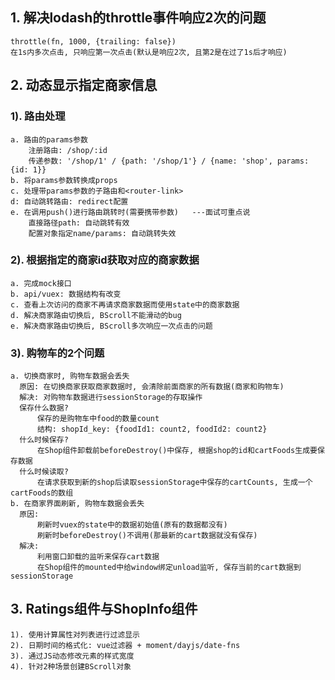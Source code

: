 ## 1. 解决lodash的throttle事件响应2次的问题
    throttle(fn, 1000, {trailing: false})
    在1s内多次点击, 只响应第一次点击(默认是响应2次, 且第2是在过了1s后才响应)
  
  
## 2. 动态显示指定商家信息
### 1). 路由处理
    a. 路由的params参数
        注册路由: /shop/:id
        传递参数: '/shop/1' / {path: '/shop/1'} / {name: 'shop', params: {id: 1}}
    b. 将params参数转换成props
    c. 处理带params参数的子路由和<router-link>
    d: 自动跳转路由: redirect配置
    e. 在调用push()进行路由跳转时(需要携带参数)   ---面试可重点说
        直接路径path: 自动跳转有效
        配置对象指定name/params: 自动跳转失效

### 2). 根据指定的商家id获取对应的商家数据
    a. 完成mock接口
    b. api/vuex: 数据结构有改变
    c. 查看上次访问的商家不再请求商家数据而使用state中的商家数据
    d. 解决商家路由切换后, BScroll不能滑动的bug
    e. 解决商家路由切换后, BScroll多次响应一次点击的问题
        
### 3). 购物车的2个问题
    a. 切换商家时, 购物车数据会丢失
      原因: 在切换商家获取商家数据时, 会清除前面商家的所有数据(商家和购物车)
      解决: 对购物车数据进行sessionStorage的存取操作
      保存什么数据?
          保存的是购物车中food的数量count
          结构: shopId_key: {foodId1: count2, foodId2: count2}
      什么时候保存?
          在Shop组件卸载前beforeDestroy()中保存, 根据shop的id和cartFoods生成要保存数据
      什么时候读取?
          在请求获取到新的shop后读取sessionStorage中保存的cartCounts, 生成一个cartFoods的数组
    b. 在商家界面刷新, 购物车数据会丢失
      原因: 
          刷新时vuex的state中的数据初始值(原有的数据都没有)
          刷新时beforeDestroy()不调用(那最新的cart数据就没有保存)
      解决:
          利用窗口卸载的监听来保存cart数据
          在Shop组件的mounted中给window绑定unload监听, 保存当前的cart数据到sessionStorage

## 3. Ratings组件与ShopInfo组件
    1). 使用计算属性对列表进行过滤显示
    2). 日期时间的格式化: vue过滤器 + moment/dayjs/date-fns
    3). 通过JS动态修改元素的样式宽度
    4). 针对2种场景创建BScroll对象